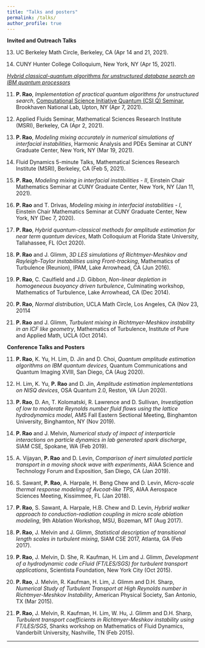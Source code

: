```yaml
---
title: "Talks and posters"
permalink: /talks/
author_profile: true
---
```

<b> Invited and Outreach Talks </b>

13. UC Berkeley Math Circle, Berkeley, CA (Apr 14 and 21, 2021).

12. CUNY Hunter College Colloquium, New York, NY (Apr 15, 2021).

[*Hybrid classical-quantum algorithms for unstructured database search on IBM quantum processors*](https://arxiv.org/abs/2102.01783)

11. **P. Rao**, *Implementation of practical quantum algorithms for unstructured search*, [Computational Science Initiative Quantum (CSI Q) Seminar](https://www.bnl.gov/compsci/quantum/qseminars.php), Brookhaven National Lab, Upton, NY (Apr 7, 2021). 

10. Applied Fluids Seminar, Mathematical Sciences Research Institute (MSRI), Berkeley, CA (Apr 2, 2021).

9. **P. Rao**, *Modeling mixing accurately in numerical simulations of interfacial instabilities*, Harmonic Analysis and PDEs Seminar at CUNY Graduate Center, New York, NY (Mar 19, 2021).

8. Fluid Dynamics 5-minute Talks, Mathematical Sciences Research Institute (MSRI), Berkeley, CA (Feb 5, 2021).

7. **P. Rao**, *Modeling mixing in interfacial instabilities - II*, Einstein Chair Mathematics Seminar at CUNY Graduate Center, New York, NY (Jan 11, 2021).

6. **P. Rao** and T. Drivas, *Modeling mixing in interfacial instabilities - I*, Einstein Chair Mathematics Seminar at CUNY Graduate Center, New York, NY (Dec 7, 2020).

5. **P. Rao**, *Hybrid quantum-classical methods for amplitude estimation for near term quantum devices*, Math Colloquium at Florida State University, Tallahassee, FL (Oct 2020).

4. **P. Rao** and J. Glimm, *3D LES simulations of Richtmyer-Meshkov and Rayleigh-Taylor instabilities using Front-tracking*, Mathematics of Turbulence (Reunion), IPAM, Lake Arrowhead, CA (Jun 2016).

3. **P. Rao**, C. Caulfield and J.D. Gibbon, *Non-linear depletion in homogeneous buoyancy driven turbulence*, Culminating workshop, Mathematics of Turbulence, Lake Arrowhead, CA (Dec 2014).

2. **P. Rao**, *Normal distribution*, UCLA Math Circle, Los Angeles, CA (Nov 23, 20114 

1. **P. Rao** and J. Glimm, *Turbulent mixing in Richtmyer-Meshkov instability in an ICF like geometry*, Mathematics of Turbulence, Institute of Pure and Applied Math, UCLA (Oct 2014).


<b>Conference Talks and Posters</b>


11. **P. Rao**, K. Yu, H. Lim, D. Jin and D. Choi, *Quantum amplitude estimation algorithms on IBM quantum devices*, Quantum Communications and Quantum Imaging XVIII, San Diego, CA (Aug 2020).

10. H. Lim, K. Yu, **P. Rao** and D. Jin, *Amplitude estimation implementations on NISQ devices*, OSA Quantum 2.0, Reston, VA (Jun 2020).

9. **P. Rao**, D. An, T. Kolomatski, R. Lawrence and D. Sullivan, *Investigation of low to moderate Reynolds number fluid flows using the lattice hydrodynamics model*, AMS Fall Eastern Sectional Meeting, Binghamton University, Binghamton, NY (Nov 2019).

8. **P. Rao** and J. Melvin, *Numerical study of impact of interparticle interactions on particle dynamics in lab generated spark discharge*, SIAM CSE, Spokane, WA (Feb 2019).

7. A. Vijayan, **P. Rao** and D. Levin, *Comparison of inert simulated particle transport in a moving shock wave with experiments*, AIAA Science and Technology Forum and Exposition, San Diego, CA (Jan 2019).

6. S. Sawant, **P. Rao**, A. Harpale, H. Beng Chew and D. Levin, *Micro-scale thermal response modeling of Avcoat-like TPS*, AIAA Aerospace Sciences Meeting, Kissimmee, FL (Jan 2018).

5. **P. Rao**, S. Sawant, A. Harpale, H.B. Chew and D. Levin, *Hybrid walker approach to conduction-radiation coupling in micro scale ablation modeling*, 9th Ablation Workshop, MSU, Bozeman, MT (Aug 2017).

4. **P. Rao**, J. Melvin and J. Glimm, *Statistical description of transitional length scales in turbulent mixing*, SIAM CSE 2017, Atlanta, GA (Feb 2017).

3. **P. Rao**, J. Melvin, D. She, R. Kaufman, H. Lim and J. Glimm, *Development of a hydrodynamic code cFluid (FT/LES/SGS) for turbulent transport applications*, Scientista Foundation, New York City (Oct 2015).

2. **P. Rao**, J. Melvin, R. Kaufman, H. Lim, J. Glimm and D.H. Sharp, *Numerical Study of Turbulent Transport at High Reynolds number in Richtmyer-Meshkov Instability*, American Physical Society, San Antonio, TX (Mar 2015).

1. **P. Rao**, J. Melvin, R. Kaufman, H. Lim, W. Hu, J. Glimm and D.H. Sharp, *Turbulent transport coefficients in Richtmyer-Meshkov instability using FT/LES/SGS*, Shanks workshop on Mathematics of Fluid Dynamics, Vanderbilt University, Nashville, TN (Feb 2015).


---
